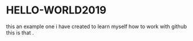 # HELLO-WORLD2019
this an example one i have created to learn myself how to work with github
this is that .
